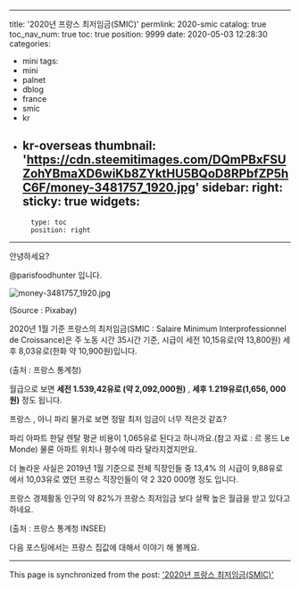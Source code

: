 
---
title: '2020년 프랑스 최저임금(SMIC)'
permlink: 2020-smic
catalog: true
toc_nav_num: true
toc: true
position: 9999
date: 2020-05-03 12:28:30
categories:
- mini
tags:
- mini
- palnet
- dblog
- france
- smic
- kr
- kr-overseas
thumbnail: 'https://cdn.steemitimages.com/DQmPBxFSUZohYBmaXD6wiKb8ZYktHU5BQoD8RPbfZP5hC6F/money-3481757_1920.jpg'
sidebar:
    right:
        sticky: true
widgets:
    -
        type: toc
        position: right
---


안녕하세요?

@parisfoodhunter 입니다.

![money-3481757_1920.jpg](https://cdn.steemitimages.com/DQmPBxFSUZohYBmaXD6wiKb8ZYktHU5BQoD8RPbfZP5hC6F/money-3481757_1920.jpg)

(Source : Pixabay)

2020년 1월 기준 프랑스의 최저임금(SMIC : Salaire Minimum Interprofessionnel de Croissance)은 주 노동 시간 35시간 기준, 시급이 세전 10,15유로(약 13,800원)  세후 8,03유로(한화 약 10,900원)입니다.

(출처 : 프랑스 통계청)

월급으로 보면 **세전 1.539,42유로 (약 2,092,000원)** , **세후  1.219유로(1,656, 000원)** 정도 됩니다.

프랑스 , 아니 파리 물가로 보면 정말 최저 임금이 너무 적은것 같죠?

파리  아파트  한달 렌탈 평균 비용이 1,065유로 된다고 하니까요.(참고 자료 : 르 몽드 Le Monde)
물론 아파트 위치나 평수에 따라 달라지겠지만요.

더 놀라운 사실은 2019년 1월 기준으로 전체 직장인들 중 13,4% 의 시급이 9,88유로 에서 10,03유로 였던  프랑스 직장인들이  약 2 320 000명 정도 입니다. 

프랑스 경제활동 인구의 약 82%가 프랑스 최저임금 보다 살짝 높은 월급을 받고 있다고 하네요.

(출처 : 프랑스 통계청 INSEE)

다음 포스팅에서는 프랑스 집값에 대해서 이야기 해 볼께요.

- - -

This page is synchronized from the post: ['2020년 프랑스 최저임금(SMIC)'](https://steemit.com/@parisfoodhunter/2020-smic)
